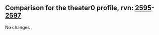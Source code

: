 ## Comparison for the theater0 profile, rvn: [2595](https://github.com/PRO100KatYT/FortniteProfileRevisions/tree/main/profiles/theater0/2595%20theater0.json)-[2597](https://github.com/PRO100KatYT/FortniteProfileRevisions/tree/main/profiles/theater0/2597%20theater0.json)

No changes
